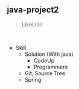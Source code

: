 ## java-project2
> LikeLion


<br>

+ Skill
  + Solution (With java)
    + CodeUp
    + Programmers
  + Git, Source Tree
  + Spring
  

